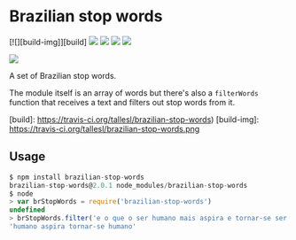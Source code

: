 # Brazilian stop words

[![][build-img]][build]
[![][coverage-img]][coverage]
[![][dependencies-img]][dependencies]
[![][devdependencies-img]][devdependencies]
[![][module-img]][module]

[![][npm-img]][npm]

A set of Brazilian stop words.

The module itself is an array of words but there's also a `filterWords` function that receives a text and filters out
stop words from it.

[build]:     https://travis-ci.org/tallesl/brazilian-stop-words)
[build-img]: https://travis-ci.org/tallesl/brazilian-stop-words.png

[coverage]:     https://coveralls.io/r/tallesl/brazilian-stop-words?branch=master
[coverage-img]: https://coveralls.io/repos/tallesl/brazilian-stop-words/badge.png?branch=master

[dependencies]:     https://david-dm.org/tallesl/brazilian-stop-words
[dependencies-img]: https://david-dm.org/tallesl/brazilian-stop-words.png

[devdependencies]:     https://david-dm.org/tallesl/brazilian-stop-words#info=devDependencies
[devdependencies-img]: https://david-dm.org/tallesl/brazilian-stop-words/dev-status.png

[module]:     http://badge.fury.io/js/brazilian-stop-words
[module-img]: https://badge.fury.io/js/brazilian-stop-words.png

[npm]:     https://nodei.co/npm/brazilian-stop-words
[npm-img]: https://nodei.co/npm/brazilian-stop-words.png?mini=true

## Usage

```js
$ npm install brazilian-stop-words
brazilian-stop-words@2.0.1 node_modules/brazilian-stop-words
$ node
> var brStopWords = require('brazilian-stop-words')
undefined
> brStopWords.filter('e o que o ser humano mais aspira e tornar-se ser humano')
'humano aspira tornar-se humano'
```
